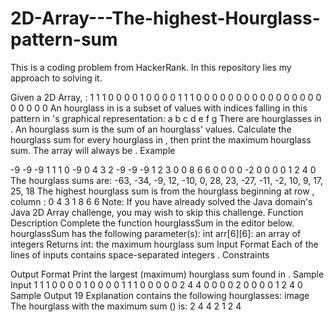 # 2D-Array---The-highest-Hourglass-pattern-sum
This is a coding problem from HackerRank. In this repository lies my approach to solving it.

Given a  2D Array, :
1 1 1 0 0 0
0 1 0 0 0 0
1 1 1 0 0 0
0 0 0 0 0 0
0 0 0 0 0 0
0 0 0 0 0 0
An hourglass in  is a subset of values with indices falling in this pattern in 's graphical representation:
a b c
  d
e f g
There are  hourglasses in . An hourglass sum is the sum of an hourglass' values. Calculate the hourglass sum for every hourglass in , then print the maximum hourglass sum. The array will always be .
Example

-9 -9 -9  1 1 1 
 0 -9  0  4 3 2
-9 -9 -9  1 2 3
 0  0  8  6 6 0
 0  0  0 -2 0 0
 0  0  1  2 4 0
The  hourglass sums are:
-63, -34, -9, 12, 
-10,   0, 28, 23, 
-27, -11, -2, 10, 
  9,  17, 25, 18
The highest hourglass sum is  from the hourglass beginning at row , column :
0 4 3
  1
8 6 6
Note: If you have already solved the Java domain's Java 2D Array challenge, you may wish to skip this challenge.
Function Description
Complete the function hourglassSum in the editor below.
hourglassSum has the following parameter(s):
int arr[6][6]: an array of integers
Returns
int: the maximum hourglass sum
Input Format
Each of the  lines of inputs  contains  space-separated integers .
Constraints


Output Format
Print the largest (maximum) hourglass sum found in .
Sample Input
1 1 1 0 0 0
0 1 0 0 0 0
1 1 1 0 0 0
0 0 2 4 4 0
0 0 0 2 0 0
0 0 1 2 4 0
Sample Output
19
Explanation
 contains the following hourglasses:
image
The hourglass with the maximum sum () is:
2 4 4
  2
1 2 4
